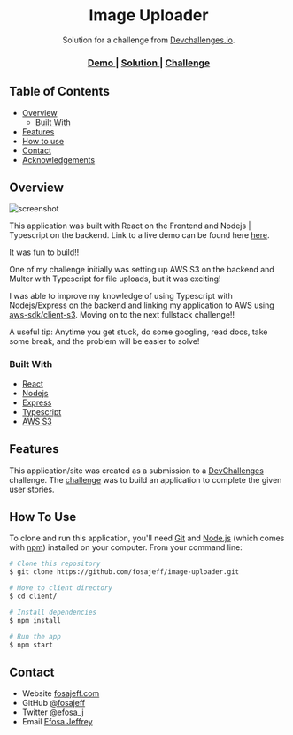 <!-- Please update value in the {}  -->

<h1 align="center">Image Uploader</h1>

<div align="center">
   Solution for a challenge from  <a href="http://devchallenges.io" target="_blank">Devchallenges.io</a>.
</div>

<div align="center">
  <h3>
    <a href="https://peejay-image-uploader.netlify.app/">
      Demo
    </a>
    <span> | </span>
    <a href="https://github.com/fosajeff/image-uploader">
      Solution
    </a>
    <span> | </span>
    <a href="https://devchallenges.io/challenges/O2iGT9yBd6xZBrOcVirx">
      Challenge
    </a>
  </h3>
</div>

<!-- TABLE OF CONTENTS -->

## Table of Contents

- [Overview](#overview)
  - [Built With](#built-with)
- [Features](#features)
- [How to use](#how-to-use)
- [Contact](#contact)
- [Acknowledgements](#acknowledgements)

<!-- OVERVIEW -->

## Overview

![screenshot](https://image-uploader-assets.s3.amazonaws.com/image-uploader.gif)

This application was built with React on the Frontend and Nodejs | Typescript on the backend. Link to a live demo can be found here [here](https://peejay-image-uploader.netlify.app/).

It was fun to build!!

One of my challenge initially was setting up AWS S3 on the backend and Multer with Typescript for file uploads, but it was exciting!

I was able to improve my knowledge of using Typescript with Nodejs/Express on the backend and linking my application to AWS using [aws-sdk/client-s3](https://www.npmjs.com/package/@aws-sdk/client-s3). Moving on to the next fullstack challenge!!

A useful tip:
Anytime you get stuck, do some googling, read docs, take some break, and the problem will be easier to solve!

### Built With

<!-- This section should list any major frameworks that you built your project using. Here are a few examples.-->

- [React](https://reactjs.org/)
- [Nodejs](https://nodejs.org/)
- [Express](https://expressjs.com/)
- [Typescript](https://typescriptlang.org)
- [AWS S3](https://aws.amazon.com/s3/)

## Features

<!-- List the features of your application or follow the template. Don't share the figma file here :) -->

This application/site was created as a submission to a [DevChallenges](https://devchallenges.io/challenges) challenge. The [challenge](https://devchallenges.io/challenges/O2iGT9yBd6xZBrOcVirx) was to build an application to complete the given user stories.

## How To Use

<!-- Example: -->

To clone and run this application, you'll need [Git](https://git-scm.com) and [Node.js](https://nodejs.org/en/download/) (which comes with [npm](http://npmjs.com)) installed on your computer. From your command line:

```bash
# Clone this repository
$ git clone https://github.com/fosajeff/image-uploader.git

# Move to client directory
$ cd client/

# Install dependencies
$ npm install

# Run the app
$ npm start
```

## Contact

- Website [fosajeff.com](https://fosajeff.me)
- GitHub [@fosajeff](https://github.com/fosajeff)
- Twitter [@efosa_j](https://twitter.com/efosa_j)
- Email [Efosa Jeffrey](mailto:okoobohefosa@gmail.com)
